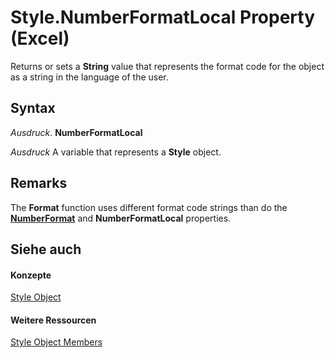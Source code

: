 
# Style.NumberFormatLocal Property (Excel)

Returns or sets a  **String** value that represents the format code for the object as a string in the language of the user.


## Syntax

 _Ausdruck_. **NumberFormatLocal**

 _Ausdruck_ A variable that represents a **Style** object.


## Remarks

The  **Format** function uses different format code strings than do the **[NumberFormat](e55eb3b0-8177-4da4-dee0-c39027e90473.md)** and **NumberFormatLocal** properties.


## Siehe auch


#### Konzepte


[Style Object](3c1e9184-0075-5f46-9a1a-0b61d874d1f8.md)
#### Weitere Ressourcen


[Style Object Members](http://msdn.microsoft.com/library/78f477c9-4033-e7c5-fc3d-7ba025392d31%28Office.15%29.aspx)